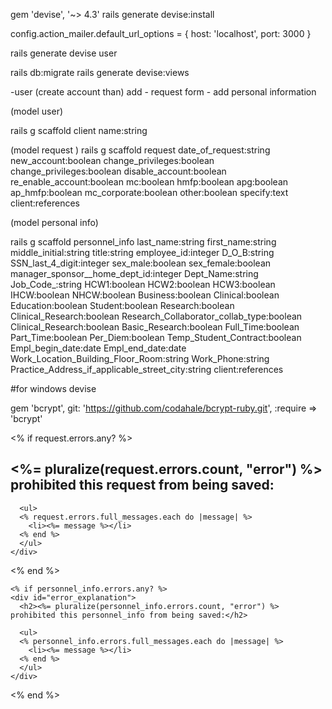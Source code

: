   
gem 'devise', '~> 4.3'
rails generate devise:install

config.action_mailer.default_url_options = { host: 'localhost', port: 3000 }



rails generate devise user

rails db:migrate
rails generate devise:views

  
 -user (create account than) add
	- request form
	- add personal information

 (model user)

rails g scaffold client name:string
 

 (model request )
rails g scaffold request date_of_request:string new_account:boolean change_privileges:boolean change_privileges:boolean disable_account:boolean re_enable_account:boolean mc:boolean   hmfp:boolean apg:boolean ap_hmfp:boolean mc_corporate:boolean other:boolean specify:text client:references

(model personal info)

rails g scaffold personnel_info last_name:string first_name:string middle_initial:string title:string employee_id:integer D_O_B:string SSN_last_4_digit:integer sex_male:boolean sex_female:boolean manager_sponsor__home_dept_id:integer Dept_Name:string Job_Code_:string HCW1:boolean HCW2:boolean HCW3:boolean IHCW:boolean NHCW:boolean  Business:boolean Clinical:boolean Education:boolean Student:boolean Research:boolean Clinical_Research:boolean Research_Collaborator_collab_type:boolean Clinical_Research:boolean Basic_Research:boolean Full_Time:boolean Part_Time:boolean Per_Diem:boolean Temp_Student_Contract:boolean Empl_begin_date:date Empl_end_date:date Work_Location_Building_Floor_Room:string Work_Phone:string Practice_Address_if_applicable_street_city:string client:references
  
    
  
  #for windows devise


 gem 'bcrypt', git: 'https://github.com/codahale/bcrypt-ruby.git', :require => 'bcrypt'





  <% if request.errors.any? %>
    <div id="error_explanation">
      <h2><%= pluralize(request.errors.count, "error") %> prohibited this request from being saved:</h2>

      <ul>
      <% request.errors.full_messages.each do |message| %>
        <li><%= message %></li>
      <% end %>
      </ul>
    </div>
  <% end %>


    <% if personnel_info.errors.any? %>
    <div id="error_explanation">
      <h2><%= pluralize(personnel_info.errors.count, "error") %> prohibited this personnel_info from being saved:</h2>

      <ul>
      <% personnel_info.errors.full_messages.each do |message| %>
        <li><%= message %></li>
      <% end %>
      </ul>
    </div>
  <% end %>